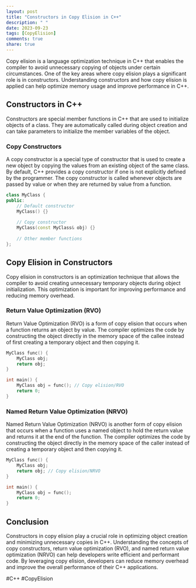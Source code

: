 ```yaml
---
layout: post
title: "Constructors in Copy Elision in C++"
description: " "
date: 2023-09-23
tags: [CopyElision]
comments: true
share: true
---
```


Copy elision is a language optimization technique in C++ that enables the compiler to avoid unnecessary copying of objects under certain circumstances. One of the key areas where copy elision plays a significant role is in constructors. Understanding constructors and how copy elision is applied can help optimize memory usage and improve performance in C++.

## Constructors in C++

Constructors are special member functions in C++ that are used to initialize objects of a class. They are automatically called during object creation and can take parameters to initialize the member variables of the object.

### Copy Constructors

A copy constructor is a special type of constructor that is used to create a new object by copying the values from an existing object of the same class. By default, C++ provides a copy constructor if one is not explicitly defined by the programmer. The copy constructor is called whenever objects are passed by value or when they are returned by value from a function.

```cpp
class MyClass {
public:
    // Default constructor
    MyClass() {}
    
    // Copy constructor
    MyClass(const MyClass& obj) {}
    
    // Other member functions
};
```

## Copy Elision in Constructors

Copy elision in constructors is an optimization technique that allows the compiler to avoid creating unnecessary temporary objects during object initialization. This optimization is important for improving performance and reducing memory overhead.

### Return Value Optimization (RVO)

Return Value Optimization (RVO) is a form of copy elision that occurs when a function returns an object by value. The compiler optimizes the code by constructing the object directly in the memory space of the callee instead of first creating a temporary object and then copying it.

```cpp
MyClass func() {
    MyClass obj;
    return obj;
}

int main() {
    MyClass obj = func(); // Copy elision/RVO
    return 0;
}
```

### Named Return Value Optimization (NRVO)

Named Return Value Optimization (NRVO) is another form of copy elision that occurs when a function uses a named object to hold the return value and returns it at the end of the function. The compiler optimizes the code by constructing the object directly in the memory space of the caller instead of creating a temporary object and then copying it.

```cpp
MyClass func() {
    MyClass obj;
    return obj; // Copy elision/NRVO
}

int main() {
    MyClass obj = func();
    return 0;
}
```

## Conclusion

Constructors in copy elision play a crucial role in optimizing object creation and minimizing unnecessary copies in C++. Understanding the concepts of copy constructors, return value optimization (RVO), and named return value optimization (NRVO) can help developers write efficient and performant code. By leveraging copy elision, developers can reduce memory overhead and improve the overall performance of their C++ applications.

#C++ #CopyElision